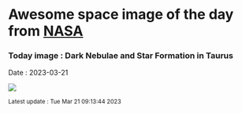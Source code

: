 
# Awesome space image of the day from [NASA](https://api.nasa.gov/)

### Today image : Dark Nebulae and Star Formation in Taurus
Date : 2023-03-21

![](https://apod.nasa.gov/apod/image/2303/TaurusDust_Chander_1080.jpg)

<small>Latest update : Tue Mar 21 09:13:44 2023</small>
        